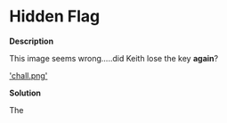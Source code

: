 # Hidden Flag

__Description__

This image seems wrong.....did Keith lose the key __again__?

['chall.png'](chall.png)

__Solution__

The 
